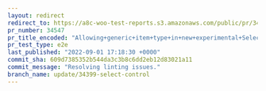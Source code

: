 ```yaml
---
layout: redirect
redirect_to: https://a8c-woo-test-reports.s3.amazonaws.com/public/pr/34547/e2e/index.html
pr_number: 34547
pr_title_encoded: "Allowing+generic+item+type+in+new+experimental+SelectControl"
pr_test_type: e2e
last_published: "2022-09-01 17:18:30 +0000"
commit_sha: 609d7385352b544da3c3b8c6dd2eb12d83021a11
commit_message: "Resolving linting issues."
branch_name: update/34399-select-control
---
```

